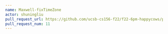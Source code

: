 ```yaml
---
name: Maxwell-fixTimeZone
actor: shuningliu
pull_request_url: https://github.com/ucsb-cs156-f22/f22-6pm-happycows/pull/11
pull_request_num: 11
---
```

